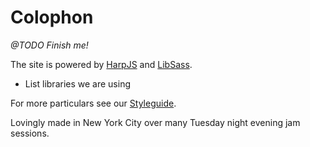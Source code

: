 # Colophon

_@TODO Finish me!_

The site is powered by [HarpJS](harpjs.com) and [LibSass](libsass.com). 

* List libraries we are using

For more particulars see our [Styleguide](/styldeguide). 

Lovingly made in New York City over many Tuesday night evening jam sessions. 
